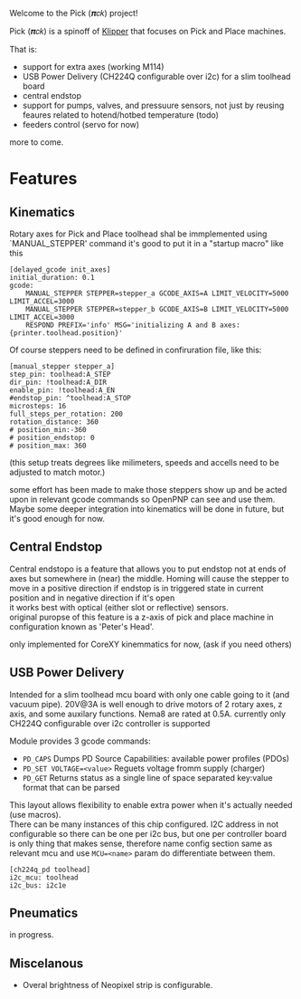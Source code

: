 Welcome to the Pick (&#x1D745;&#x1D450;&#x1D458;) project!

Pick (&#x1D745;&#x1D450;&#x1D458;) is a spinoff of [Klipper](https://www.klipper3d.org/) that focuses on Pick and Place machines.

That is:
 * support for extra axes (working M114)
 * USB Power Delivery (CH224Q configurable over i2c) for a slim toolhead board
 * central endstop
 * support for pumps, valves, and pressuure sensors, not just by reusing feaures related to hotend/hotbed temperature (todo)
 * feeders control (servo for now)

more to come.

# Features

## Kinematics

Rotary axes for Pick and Place toolhead shal be immplemented using `MANUAL_STEPPER' command it's good to put it in a "startup macro" like this
```
[delayed_gcode init_axes]
initial_duration: 0.1
gcode:
    MANUAL_STEPPER STEPPER=stepper_a GCODE_AXIS=A LIMIT_VELOCITY=5000 LIMIT_ACCEL=3000
    MANUAL_STEPPER STEPPER=stepper_b GCODE_AXIS=B LIMIT_VELOCITY=5000 LIMIT_ACCEL=3000
    RESPOND PREFIX='info' MSG='initializing A and B axes: {printer.toolhead.position}'
```
Of course steppers need to be defined in confiruration file, like this:
```
[manual_stepper stepper_a]
step_pin: toolhead:A_STEP
dir_pin: !toolhead:A_DIR
enable_pin: !toolhead:A_EN
#endstop_pin: ^toolhead:A_STOP
microsteps: 16
full_steps_per_rotation: 200
rotation_distance: 360
# position_min:-360
# position_endstop: 0
# position_max: 360
```
(this setup treats degrees like milimeters, speeds and accells need to be adjusted to match motor.)

some effort has been made to make those steppers show up and be acted upon in relevant gcode commands so OpenPNP can see and use them.
Maybe some deeper integration into kinematics will be done in future, but it's good enough for now.

## Central Endstop

Central endstopo is a feature that allows you to put endstop not at ends of axes but somewhere in (near) the middle.
Homing will cause the stepper to move in a positive direction if endstop is in triggered state in current position and in negative direction if it's open \
it works best with optical (either slot or reflective) sensors.\
original puropse of this feature is a z-axis of pick and place machine in configuration known as 'Peter's Head'.

only implemented for CoreXY kinemmatics for now, (ask if you need others)

## USB Power Delivery

Intended for a slim toolhead mcu board with only one cable going to it (and vacuum pipe). 20V@3A is well enough to drive motors of 2 rotary axes, z axis, and some auxilary functions. Nema8 are rated at 0.5A.
currently only CH224Q configurable over i2c controller is supported

Module provides 3 gcode commands:

- `PD_CAPS` Dumps PD Source Capabilities: available power profiles (PDOs)
- `PD_SET VOLTAGE=<value>` Reguets voltage fromm supply (charger)
- `PD_GET` Returns status as a single line of space separated key:value format that can be parsed

This layout allows flexibility to enable extra power when it's actually needed (use macros).\
There can be many instances of this chip configured. I2C address in not configurable so there can be one per i2c bus, but one per controller board is only thing that makes sense, therefore name config section same as relevant mcu and use `MCU=<name>` param do differentiate between them.
```
[ch224q_pd toolhead]
i2c_mcu: toolhead
i2c_bus: i2c1e
```

## Pneumatics

in progress.

## Miscelanous 

* Overal brightness of Neopixel strip is configurable.
